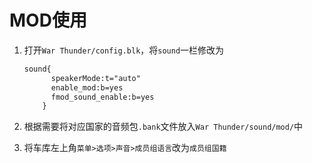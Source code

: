 # MOD使用

1. 打开`War Thunder/config.blk`，将`sound`一栏修改为

    ```txt
    sound{
          speakerMode:t="auto"
          enable_mod:b=yes
          fmod_sound_enable:b=yes
        }
     ```

2. 根据需要将对应国家的音频包`.bank`文件放入`War Thunder/sound/mod/`中

3. 将车库左上角`菜单>选项>声音>成员组语言`改为`成员组国籍`

